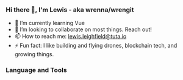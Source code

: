 ### Hi there 👋, I'm Lewis - aka wrenna/wrengit

- 🌱 I’m currently learning Vue
- 👯 I’m looking to collaborate on most things. Reach out!
- 📫 How to reach me: lewis.leighfield@tuta.io
- ⚡ Fun fact: I like building and flying drones, blockchain tech, and growing things.

### Language and Tools


